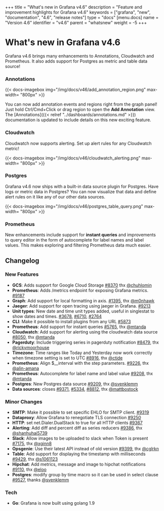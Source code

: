 +++
title = "What's new in Grafana v4.6"
description = "Feature and improvement highlights for Grafana v4.6"
keywords = ["grafana", "new", "documentation", "4.6", "release notes"]
type = "docs"
[menu.docs]
name = "Version 4.6"
identifier = "v4.6"
parent = "whatsnew"
weight = -5
+++

# What's new in Grafana v4.6

Grafana v4.6 brings many enhancements to Annotations, Cloudwatch and Prometheus. It also adds support for Postgres as metric and table data source!

### Annotations

{{< docs-imagebox img="/img/docs/v46/add_annotation_region.png"  max-width= "800px" >}}

You can now add annotation events and regions right from the graph panel! Just hold Ctrl/Cmd+Click or drag region to open the **Add Annotation** view. The
[Annotations]({{< relref "../dashboards/annotations.md" >}}) documentation is updated to include details on this new exciting feature.

### Cloudwatch

Cloudwatch now supports alerting. Set up alert rules for any Cloudwatch metric!

{{< docs-imagebox img="/img/docs/v46/cloudwatch_alerting.png"  max-width= "800px" >}}

### Postgres

Grafana v4.6 now ships with a built-in data source plugin for Postgres. Have logs or metric data in Postgres? You can now visualize that data and
define alert rules on it like any of our other data sources.

{{< docs-imagebox img="/img/docs/v46/postgres_table_query.png"  max-width= "800px" >}}

### Prometheus

New enhancements include support for **instant queries** and improvements to query editor in the form of autocomplete for label names and label values.
This makes exploring and filtering Prometheus data much easier.

## Changelog

### New Features

- **GCS**: Adds support for Google Cloud Storage [#8370](https://github.com/Fenrislol/grafana/issues/8370) thx [@chuhlomin](https://github.com/chuhlomin)
- **Prometheus**: Adds /metrics endpoint for exposing Grafana metrics. [#9187](https://github.com/Fenrislol/grafana/pull/9187)
- **Graph**: Add support for local formatting in axis. [#1395](https://github.com/Fenrislol/grafana/issues/1395), thx [@m0nhawk](https://github.com/m0nhawk)
- **Jaeger**: Add support for open tracing using jaeger in Grafana. [#9213](https://github.com/Fenrislol/grafana/pull/9213)
- **Unit types**: New date and time unit types added, useful in singlestat to show dates and times. [#3678](https://github.com/Fenrislol/grafana/issues/3678), [#6710](https://github.com/Fenrislol/grafana/issues/6710), [#2764](https://github.com/Fenrislol/grafana/issues/2764)
- **CLI**: Make it possible to install plugins from any URL [#5873](https://github.com/Fenrislol/grafana/issues/5873)
- **Prometheus**: Add support for instant queries [#5765](https://github.com/Fenrislol/grafana/issues/5765), thx [@mtanda](https://github.com/mtanda)
- **Cloudwatch**: Add support for alerting using the cloudwatch data source [#8050](https://github.com/Fenrislol/grafana/pull/8050), thx [@mtanda](https://github.com/mtanda)
- **Pagerduty**: Include triggering series in pagerduty notification [#8479](https://github.com/Fenrislol/grafana/issues/8479), thx [@rickymoorhouse](https://github.com/rickymoorhouse)
- **Timezone**: Time ranges like Today and Yesterday now work correctly when timezone setting is set to UTC [#8916](https://github.com/Fenrislol/grafana/issues/8916), thx [@ctide](https://github.com/ctide)
- **Prometheus**: Align $__interval with the step parameters. [#9226](https://github.com/Fenrislol/grafana/pull/9226), thx [@alin-amana](https://github.com/alin-amana)
- **Prometheus**: Autocomplete for label name and label value [#9208](https://github.com/Fenrislol/grafana/pull/9208), thx [@mtanda](https://github.com/mtanda)
- **Postgres**: New Postgres data source [#9209](https://github.com/Fenrislol/grafana/pull/9209), thx [@svenklemm](https://github.com/svenklemm)
- **Data sources**: closes [#9371](https://github.com/Fenrislol/grafana/issues/9371), [#5334](https://github.com/Fenrislol/grafana/issues/5334), [#8812](https://github.com/Fenrislol/grafana/issues/8812), thx [@mattbostock](https://github.com/mattbostock)

### Minor Changes

- **SMTP**: Make it possible to set specific EHLO for SMTP client. [#9319](https://github.com/Fenrislol/grafana/issues/9319)
- **Dataproxy**: Allow Grafana to renegotiate TLS connection [#9250](https://github.com/Fenrislol/grafana/issues/9250)
- **HTTP**: set net.Dialer.DualStack to true for all HTTP clients [#9367](https://github.com/Fenrislol/grafana/pull/9367)
- **Alerting**: Add diff and percent diff as series reducers [#9386](https://github.com/Fenrislol/grafana/pull/9386), thx [@shanhuhai5739](https://github.com/shanhuhai5739)
- **Slack**: Allow images to be uploaded to slack when Token is present [#7175](https://github.com/Fenrislol/grafana/issues/7175), thx [@xginn8](https://github.com/xginn8)
- **Opsgenie**: Use their latest API instead of old version [#9399](https://github.com/Fenrislol/grafana/pull/9399), thx [@cglrkn](https://github.com/cglrkn)
- **Table**: Add support for displaying the timestamp with milliseconds [#9429](https://github.com/Fenrislol/grafana/pull/9429), thx [@s1061123](https://github.com/s1061123)
- **Hipchat**: Add metrics, message and image to hipchat notifications [#9110](https://github.com/Fenrislol/grafana/issues/9110), thx [@eloo](https://github.com/eloo)
- **Postgres**: modify group by time macro so it can be used in select clause [#9527](https://github.com/Fenrislol/grafana/pull/9527), thanks [@svenklemm](https://github.com/svenklemm)

### Tech
- **Go**: Grafana is now built using golang 1.9
